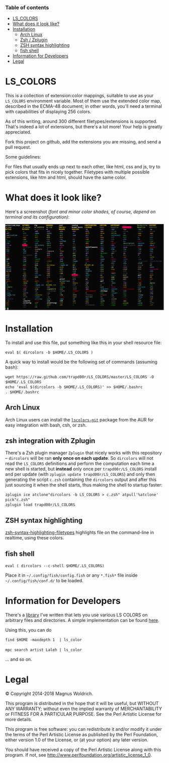 ### Table of contents
* [LS_COLORS](#ls_colors)
* [What does it look like?](#what-does-it-look-like)
* [Installation](#installation)
  * [Arch Linux](#arch-linux)
  * [Zsh / Zplugin](#zsh-integration-with-zplugin)
  * [ZSH syntax highlighting](#zsh-syntax-highlighting)
  * [fish shell](#fish-shell)
* [Information for Developers](#information-for-developers)
* [Legal](#legal)

# LS_COLORS
This is a collection of extension:color mappings, suitable to use as your
`LS_COLORS` environment variable. Most of them use the extended color map,
described in the ECMA-48 document; in other words, you'll need a terminal
with capabilities of displaying 256 colors.

As of this writing, around 300 different filetypes/extensions is supported.
That's indeed a lot of extensions, but there's a lot more! Your help is greatly
appreciated.

Fork this project on github, add the extensions you are missing, and send a pull
request.

Some guidelines:

For files that usually ends up next to each other, like html, css and js,
try to pick colors that fits in nicely together. Filetypes with multiple
possible extensions, like htm and html, should have the same color.

# What does it look like?
Here's a screenshot _(font and minor color shades, of course, depend on terminal and its configuration)_:

![Screenshot1](docs/static/LS_COLORS.png)

  [0]: https://github.com/trapd00r/zsh-syntax-highlighting-filetypes
  [1]: https://github.com/trapd00r/File-LsColor
  [2]: https://github.com/trapd00r/File-LsColor/tree/master/bin
  [3]: https://aur.archlinux.org/packages/lscolors-git

# Installation
To install and use this file, put something like this in your shell resource
file:
```shell
eval $( dircolors -b $HOME/.LS_COLORS )
```

A quick way to install would be the following set of commands (assuming bash):

```shell
wget https://raw.github.com/trapd00r/LS_COLORS/master/LS_COLORS -O $HOME/.LS_COLORS
echo 'eval $(dircolors -b $HOME/.LS_COLORS)' >> $HOME/.bashrc
. $HOME/.bashrc
```

## Arch Linux
Arch Linux users can install the [`lscolors-git`][3] package from the AUR for easy
integration with bash, csh, or zsh.

## zsh integration with Zplugin
There's a Zsh plugin manager `Zplugin` that nicely works with this repository
– `dircolors` will be ran **only once on each update**. So `dircolors` will not
read the `LS_COLORS` definitions and perform the computation each time a new
shell is started, but **instead** only once per `trapd00r/LS_COLORS` install
and per update (with `zplugin update trapd00r/LS_COLORS`) and only then
generating the script `c.zsh` containing the `dircolors` output and after this
just sourcing it when the shell starts, thus making the shell to startup faster:

```
zplugin ice atclone"dircolors -b LS_COLORS > c.zsh" atpull'%atclone' pick"c.zsh"
zplugin load trapd00r/LS_COLORS
```

## ZSH syntax highlighting
[zsh-syntax-highlighting-filetypes][0] highlights file on the command-line in
realtime, using these colors.

## fish shell
```fish
eval ( dircolors --c-shell $HOME/.LS_COLORS)
```

Place it in `~/.config/fish/config.fish` or any `*.fish*` file inside `~/.config/fish/conf.d/` to be loaded.

# Information for Developers
There's a [library][1] I've written that lets you use various LS COLORS on
arbitrary files and directories. A simple implementation can be found [here][2].

Using this, you can do
```shell
find $HOME -maxdepth 1  | ls_color

mpc search artist Laleh | ls_color
```

... and so on.

# Legal
© Copyright 2014-2018 Magnus Woldrich.

This program is distributed in the hope that it will be useful, but WITHOUT ANY
WARRANTY; without even the implied warranty of MERCHANTABILITY or FITNESS FOR A
PARTICULAR PURPOSE.  See the Perl Artistic License for more details.

This program is free software: you can redistribute it and/or modify it under
the terms of the Perl Artistic License as published by the Perl Foundation,
either version 1.0 of the License, or (at your option) any later version.

You should have received a copy of the Perl Artistic License along
with this program.  If not, see <http://www.perlfoundation.org/artistic_license_1_0>.

